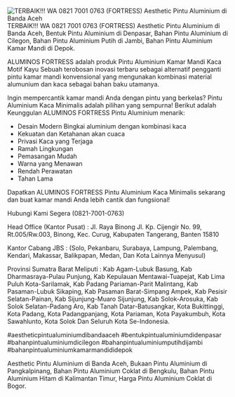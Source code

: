![TERBAIK!!! WA 0821 7001 0763 (FORTRESS) Aesthetic Pintu Aluminium di Banda Aceh ](https://i.pinimg.com/736x/08/ae/d0/08aed0252d7e3e576c5b4deb31e795b2.jpg)
TERBAIK!!! WA 0821 7001 0763 (FORTRESS) Aesthetic Pintu Aluminium di Banda Aceh, Bentuk Pintu Aluminium di Denpasar, Bahan Pintu Aluminium di Cilegon, Bahan Pintu Aluminium Putih di Jambi, Bahan Pintu Aluminium Kamar Mandi di Depok.

ALUMINOS FORTRESS adalah produk Pintu Aluminium Kamar Mandi Kaca Motif Kayu Sebuah terobosan inovasi terbaru sebagai alternatif pengganti pintu kamar mandi konvensional yang mengunakan kombinasi material alumunium dan kaca sebagai bahan baku utamanya.

Ingin mempercantik kamar mandi Anda dengan pintu yang berkelas? Pintu Aluminium Kaca Minimalis adalah pilihan yang sempurna! Berikut adalah Keunggulan ALUMINOS FORTRESS Pintu Aluminium menarik:

- Desain Modern Bingkai aluminium dengan kombinasi kaca
- Kekuatan dan Ketahanan akan cuaca
- Privasi Kaca yang Terjaga
- Ramah Lingkungan
- Pemasangan Mudah
- Warna yang Menawan
- Rendah Perawatan
- Tahan Lama

Dapatkan ALUMINOS FORTRESS Pintu Aluminium Kaca Minimalis sekarang dan buat kamar mandi Anda lebih cantik dan fungsional!

Hubungi Kami Segera (0821-7001-0763)

Head Office (Kantor Pusat) :
Jl. Raya Binong Jl. Kp. Cijengir No. 99, Rt.005/Rw.003, Binong, Kec. Curug, Kabupaten Tangerang, Banten 15810

Kantor Cabang JBS : (Solo, Pekanbaru, Surabaya, Lampung, Palembang, Kendari, Makassar, Balikpapan, Medan, Dan Kota Lainnya Menyusul)

Provinsi Sumatra Barat Meliputi : Kab Agam-Lubuk Basung, Kab Dharmasraya-Pulau Punjung, Kab Kepulauan Mentawai-Tuapejat, Kab Lima Puluh Kota-Sarilamak, Kab Padang Pariaman-Parit Malintang, Kab Pasaman-Lubuk Sikaping, Kab Pasaman Barat-Simpang Ampek, Kab Pesisir Selatan-Painan, Kab Sijunjung-Muaro Sijunjung, Kab Solok-Arosuka, Kab Solok Selatan-Padang Aro, Kab Tanah Datar-Batusangkar, Kota Bukittinggi, Kota Padang, Kota Padangpanjang, Kota Pariaman, Kota Payakumbuh, Kota Sawahlunto, Kota Solok Dan Seluruh Kota Se-Indonesia.

#aestheticpintualuminiumdibandaaceh #bentukpintualuminiumdidenpasar #bahanpintualuminiumdicilegon #bahanpintualuminiumputihdijambi #bahanpintualuminiumkamarmandididepok

Aesthetic Pintu Aluminium di Banda Aceh, Bukaan Pintu Aluminium di Pangkalpinang, Bahan Pintu Aluminium Coklat di Bengkulu, Bahan Pintu Aluminium Hitam di Kalimantan Timur, Harga Pintu Aluminium Coklat di Bogor. 